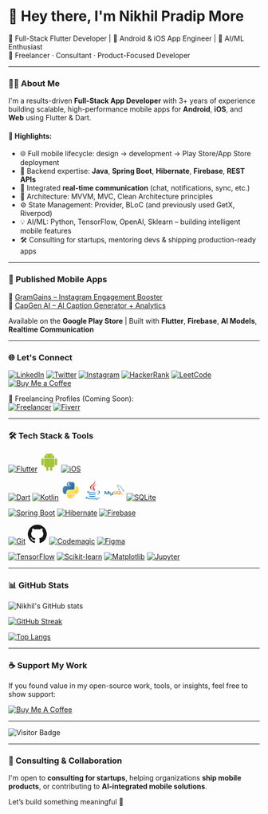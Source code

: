 # 👋 Hey there, I'm Nikhil Pradip More

🚀 Full-Stack Flutter Developer | 📱 Android & iOS App Engineer | 🤖 AI/ML Enthusiast  
💼 Freelancer · Consultant · Product-Focused Developer

---

### 👨‍💻 About Me

I'm a results-driven **Full-Stack App Developer** with 3+ years of experience building scalable, high-performance mobile apps for **Android**, **iOS**, and **Web** using Flutter & Dart.

#### 🧠 Highlights:
- 🌐 Full mobile lifecycle: design → development → Play Store/App Store deployment
- 🔗 Backend expertise: **Java**, **Spring Boot**, **Hibernate**, **Firebase**, **REST APIs**
- 💬 Integrated **real-time communication** (chat, notifications, sync, etc.)
- 🧱 Architecture: MVVM, MVC, Clean Architecture principles
- ⚙️ State Management: Provider, BLoC (and previously used GetX, Riverpod)
- 💡 AI/ML: Python, TensorFlow, OpenAI, Sklearn – building intelligent mobile features
- 🛠️ Consulting for startups, mentoring devs & shipping production-ready apps

---

### 🚀 Published Mobile Apps

📱 [GramGains – Instagram Engagement Booster](https://play.google.com/store/apps/details?id=com.nkmetaverse.gramgains)  
🧠 [CapGen AI – AI Caption Generator + Analytics](https://play.google.com/store/apps/details?id=com.nkmetaverse.capgenai)

Available on the **Google Play Store** | Built with **Flutter**, **Firebase**, **AI Models**, **Realtime Communication**

---

### 🌐 Let's Connect

[![LinkedIn](https://img.shields.io/badge/-LinkedIn-0A66C2?style=for-the-badge&logo=Linkedin&logoColor=white)](https://www.linkedin.com/in/nikhilmore---/)
[![Twitter](https://img.shields.io/badge/-Twitter-1DA1F2?style=for-the-badge&logo=Twitter&logoColor=white)](https://twitter.com/perfect_jarvis)
[![Instagram](https://img.shields.io/badge/-Instagram-E4405F?style=for-the-badge&logo=Instagram&logoColor=white)](https://www.instagram.com/nikhilmore___/)
[![HackerRank](https://img.shields.io/badge/-HackerRank-2EC866?style=for-the-badge&logo=HackerRank&logoColor=white)](https://www.hackerrank.com/nikh1lmore)
[![LeetCode](https://img.shields.io/badge/-LeetCode-FFA116?style=for-the-badge&logo=LeetCode&logoColor=white)](https://leetcode.com/YOUR_USERNAME)
[![Buy Me a Coffee](https://img.shields.io/badge/-Buy%20me%20a%20coffee-F7C52B?style=for-the-badge&logo=buy-me-a-coffee&logoColor=black)](https://www.buymeacoffee.com/nikhilmore)

💼 Freelancing Profiles (Coming Soon):  
[![Freelancer](https://img.shields.io/badge/Freelancer-29B2FE?style=for-the-badge&logo=freelancer&logoColor=white)](#)
[![Fiverr](https://img.shields.io/badge/Fiverr-1DBF73?style=for-the-badge&logo=fiverr&logoColor=white)](#)

---

### 🛠️ Tech Stack & Tools

<p align="left">

<!-- Mobile Platforms -->
<a href="https://flutter.dev" target="_blank"><img src="https://www.vectorlogo.zone/logos/flutterio/flutterio-icon.svg" alt="Flutter" width="40"/></a>
<a href="https://developer.android.com" target="_blank"><img src="https://raw.githubusercontent.com/devicons/devicon/master/icons/android/android-original.svg" alt="Android" width="40"/></a>
<a href="https://developer.apple.com/ios/" target="_blank"><img src="https://img.icons8.com/ios-filled/50/000000/ios-logo.png" alt="iOS" width="40"/></a>

<!-- Languages -->
<a href="https://dart.dev" target="_blank"><img src="https://www.vectorlogo.zone/logos/dartlang/dartlang-icon.svg" alt="Dart" width="40"/></a>
<a href="https://kotlinlang.org/" target="_blank"><img src="https://www.vectorlogo.zone/logos/kotlinlang/kotlinlang-icon.svg" alt="Kotlin" width="40"/></a>
<a href="https://www.python.org" target="_blank"><img src="https://raw.githubusercontent.com/devicons/devicon/master/icons/python/python-original.svg" alt="Python" width="40"/></a>
<a href="https://www.java.com/" target="_blank"><img src="https://raw.githubusercontent.com/devicons/devicon/master/icons/java/java-original.svg" alt="Java" width="40"/></a>
<a href="https://www.mysql.com/" target="_blank"><img src="https://raw.githubusercontent.com/devicons/devicon/master/icons/mysql/mysql-original-wordmark.svg" alt="MySQL" width="40"/></a>
<a href="https://www.sqlite.org/" target="_blank"><img src="https://www.vectorlogo.zone/logos/sqlite/sqlite-icon.svg" alt="SQLite" width="40"/></a>

<!-- Backend -->
<a href="https://spring.io/projects/spring-boot" target="_blank"><img src="https://www.vectorlogo.zone/logos/springio/springio-icon.svg" alt="Spring Boot" width="40"/></a>
<a href="https://hibernate.org/" target="_blank"><img src="https://upload.wikimedia.org/wikipedia/commons/2/22/Hibernate_logo_a.png" alt="Hibernate" width="40"/></a>
<a href="https://firebase.google.com/" target="_blank"><img src="https://www.vectorlogo.zone/logos/firebase/firebase-icon.svg" alt="Firebase" width="40"/></a>

<!-- Tools -->
<a href="https://git-scm.com/" target="_blank"><img src="https://www.vectorlogo.zone/logos/git-scm/git-scm-icon.svg" alt="Git" width="40"/></a>
<a href="https://github.com/" target="_blank"><img src="https://raw.githubusercontent.com/devicons/devicon/master/icons/github/github-original.svg" alt="GitHub" width="40"/></a>
<a href="https://codemagic.io/" target="_blank"><img src="https://avatars.githubusercontent.com/u/47602533?s=200&v=4" alt="Codemagic" width="40"/></a>
<a href="https://figma.com/" target="_blank"><img src="https://www.vectorlogo.zone/logos/figma/figma-icon.svg" alt="Figma" width="40"/></a>

<!-- AI/ML -->
<a href="https://www.tensorflow.org/" target="_blank"><img src="https://www.vectorlogo.zone/logos/tensorflow/tensorflow-icon.svg" alt="TensorFlow" width="40"/></a>
<a href="https://scikit-learn.org/" target="_blank"><img src="https://upload.wikimedia.org/wikipedia/commons/0/05/Scikit_learn_logo_small.svg" alt="Scikit-learn" width="40"/></a>
<a href="https://matplotlib.org/" target="_blank"><img src="https://matplotlib.org/_static/images/logo2.svg" alt="Matplotlib" width="40"/></a>
<a href="https://jupyter.org/" target="_blank"><img src="https://www.vectorlogo.zone/logos/jupyter/jupyter-icon.svg" alt="Jupyter" width="40"/></a>

</p>

---

### 📊 GitHub Stats

![Nikhil's GitHub stats](https://github-readme-stats.vercel.app/api?username=n1kh1lmore&show_icons=true&theme=radical)

[![GitHub Streak](http://github-readme-streak-stats.herokuapp.com?user=n1kh1lmore&theme=tokyonight)](https://git.io/streak-stats)

[![Top Langs](https://github-readme-stats.vercel.app/api/top-langs/?username=n1kh1lmore&layout=compact&langs_count=8&exclude_repo=Task_1)](https://github.com/n1kh1lmore/github-readme-stats)

---

### ☕ Support My Work

If you found value in my open-source work, tools, or insights, feel free to show support:  

<a href="https://www.buymeacoffee.com/nikhilmore" target="_blank">
  <img src="https://cdn.buymeacoffee.com/buttons/v2/default-yellow.png" height="50" width="210" alt="Buy Me A Coffee"/>
</a>

---

![Visitor Badge](https://komarev.com/ghpvc/?username=n1kh1lmore&color=green)


---

### 💬 Consulting & Collaboration

I'm open to **consulting for startups**, helping organizations **ship mobile products**, or contributing to **AI-integrated mobile solutions**.

Let’s build something meaningful 🚀
